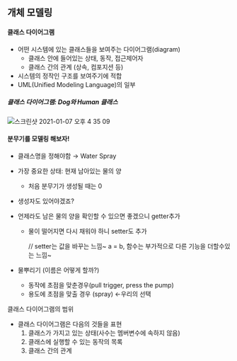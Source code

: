 ## 개체 모델링

#### 클래스 다이어그램

- 어떤 시스템에 있는 클래스들을 보여주는 다이어그램(diagram)
  - 클래스 안에 들어있는 상태, 동작, 접근제어자
  - 클래스 간의 관계 (상속, 컴포지션 등)
- 시스템의 정작인 구조를 보여주기에 적합
- UML(Unified Modeling Language)의 일부



##### 클래스 다이어그램: Dog와 Human 클래스

![스크린샷 2021-01-07 오후 4 35 09](https://user-images.githubusercontent.com/47776915/103864668-57d28480-5106-11eb-92ee-2ac80060f14c.png)



#### 분무기를 모델링 해보자!

- 클래스명을 정해야함 → Water Spray

- 가장 중요한 상태: 현재 남아있는 물의 양

  - 처음 분무기가 생성될 때는 0

- 생성자도 있어야겠죠?

- 언제라도 남은 물의 양을 확인할 수 있으면 좋겠으니 getter추가

  - 물이 떨어지면 다시 채워야 하니 setter도 추가 

    // setter는 값을 바꾸는 느낌~ a = b, 함수는 부가적으로 다른 기능을 더할수있는 느낌~

- 물뿌리기 (이름은 어떻게 할까?)

  - 동작에 초점을 맞춘경우(pull trigger, press the pump)
  - 용도에 초점을 맞출 경우 (spray) ←우리의 선택



클래스 다이어그램의 범위

- 클래스 다이어그램은 다음의 것들을 표현
  1. 클래스가 가지고 있는 상태(사수는 멤버변수에 속하지 않음)
  2. 클래스에 실행할 수 있는 동작의 목록
  3. 클래스 간의 관계





